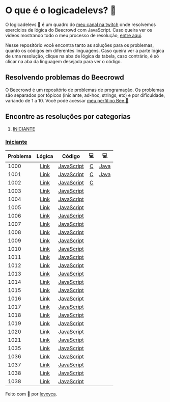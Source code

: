 # O que é o logicadelevs? 🤔

O logicadelevs 🤔 é um quadro do [meu canal na twitch](https://www.twitch.tv/levxyca) onde resolvemos exercícios de lógica do Beecrowd com JavaScript. Caso queira ver os videos mostrando todo o meu processo de resolução, [entre aqui](https://www.twitch.tv/collections/Hrs-vix_lRbAcA).

Nesse repositório você encontra tanto as soluções para os problemas, quanto os códigos em diferentes linguagens. Caso queira ver a parte lógica de uma resolução, clique na aba de lógica da tabela, caso contrário, é só clicar na aba da linguagem desejada para ver o código.

## Resolvendo problemas do Beecrowd

O Beecrowd é um repositório de problemas de programação. Os problemas são separados por tópicos (iniciante, ad-hoc, strings, etc) e por dificuldade, variando de 1 a 10. Você pode acessar [meu perfil no Bee 🔗](https://www.beecrowd.com.br/judge/pt/profile/565766)

## Encontre as resoluções por categorias

1. [INICIANTE](#iniciante)

### [Iniciante](#iniciante)

| Problema |       Lógica      |         Código          | 💻 | 💻 |
| -------- | :---------------------------------------: | :---------------------: | :---------------------: | :---------------------: |
| 1000     | [Link](logica/iniciante/1000.md) | [JavaScript](iniciante/js/1000.js) | [C](iniciante/c/1000.c) | [Java](iniciante/java/1000.java)
| 1001     | [Link](logica/iniciante/1001.md) | [JavaScript](iniciante/js/1001.js) | [C](iniciante/c/1001.c) | [Java](iniciante/java/1001.java)
| 1002     | [Link](logica/iniciante/1002.md) | [JavaScript](iniciante/js/1002.js) | [C](iniciante/c/1002.c)
| 1003     | [Link](logica/iniciante/1003.md) | [JavaScript](iniciante/js/1003.js)
| 1004     | [Link](logica/iniciante/1004.md) | [JavaScript](iniciante/js/1004.js)
| 1005     | [Link](logica/iniciante/1005.md) | [JavaScript](iniciante/js/1005.js)
| 1006     | [Link](logica/iniciante/1006.md) | [JavaScript](iniciante/js/1006.js)
| 1007     | [Link](logica/iniciante/1007.md) | [JavaScript](iniciante/js/1007.js)
| 1008     | [Link](logica/iniciante/1008.md) | [JavaScript](iniciante/js/1008.js)
| 1009     | [Link](logica/iniciante/1009.md) | [JavaScript](iniciante/js/1009.js)
| 1010     | [Link](logica/iniciante/1010.md) | [JavaScript](iniciante/js/1010.js)
| 1011     | [Link](logica/iniciante/1011.md) | [JavaScript](iniciante/js/1011.js)
| 1012     | [Link](logica/iniciante/1012.md) | [JavaScript](iniciante/js/1012.js)
| 1013     | [Link](logica/iniciante/1013.md) | [JavaScript](iniciante/js/1013.js)
| 1014     | [Link](logica/iniciante/1014.md) | [JavaScript](iniciante/js/1014.js)
| 1015     | [Link](logica/iniciante/1015.md) | [JavaScript](iniciante/js/1015.js)
| 1016     | [Link](logica/iniciante/1016.md) | [JavaScript](iniciante/js/1016.js)
| 1017     | [Link](logica/iniciante/1017.md) | [JavaScript](iniciante/js/1017.js)
| 1018     | [Link](logica/iniciante/1018.md) | [JavaScript](iniciante/js/1018.js)
| 1019     | [Link](logica/iniciante/1019.md) | [JavaScript](iniciante/js/1019.js)
| 1020     | [Link](logica/iniciante/1020.md) | [JavaScript](iniciante/js/1020.js)
| 1021     | [Link](logica/iniciante/1021.md) | [JavaScript](iniciante/js/1021.js)
| 1035     | [Link](logica/iniciante/1035.md) | [JavaScript](iniciante/js/1035.js)
| 1036     | [Link](logica/iniciante/1036.md) | [JavaScript](iniciante/js/1036.js)
| 1037     | [Link](logica/iniciante/1037.md) | [JavaScript](iniciante/js/1037.js)
| 1038     | [Link](logica/iniciante/1038.md) | [JavaScript](iniciante/js/1038.js)
| 1038     | [Link](logica/iniciante/1040.md) | [JavaScript](iniciante/js/1040.js)

Feito com 💙 por [levxyca](https://levxyca.com/).
